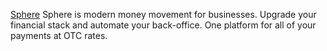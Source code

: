 [Sphere](https://spherepay.co/) Sphere is modern money movement for businesses. Upgrade your financial stack and automate your back-office. One platform for all of your payments at OTC rates.
